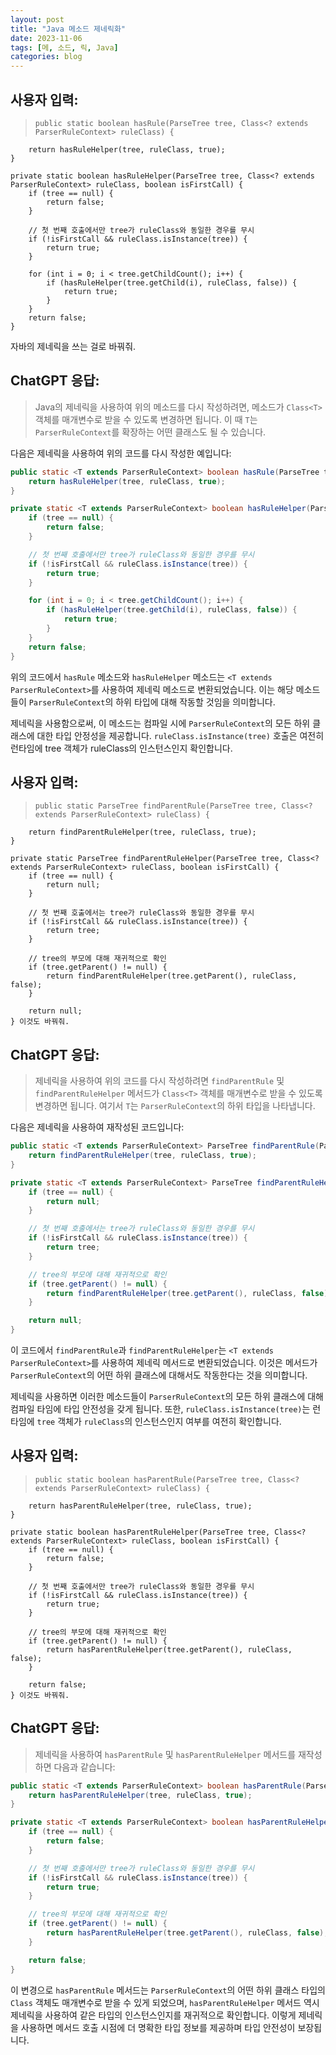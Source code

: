 ```yaml
---
layout: post
title: "Java 메소드 제네릭화"
date: 2023-11-06
tags: [메, 소드, 릭, Java]
categories: blog
---
```


## 사용자 입력:
>     public static boolean hasRule(ParseTree tree, Class<? extends ParserRuleContext> ruleClass) {
        return hasRuleHelper(tree, ruleClass, true);
    }

    private static boolean hasRuleHelper(ParseTree tree, Class<? extends ParserRuleContext> ruleClass, boolean isFirstCall) {
        if (tree == null) {
            return false;
        }

        // 첫 번째 호출에서만 tree가 ruleClass와 동일한 경우를 무시
        if (!isFirstCall && ruleClass.isInstance(tree)) {
            return true;
        }

        for (int i = 0; i < tree.getChildCount(); i++) {
            if (hasRuleHelper(tree.getChild(i), ruleClass, false)) {
                return true;
            }
        }
        return false;
    }
자바의  제네릭을 쓰는 걸로 바꿔줘.

## ChatGPT 응답:
> Java의 제네릭을 사용하여 위의 메소드를 다시 작성하려면, 메소드가 `Class<T>` 객체를 매개변수로 받을 수 있도록 변경하면 됩니다. 이 때 `T`는 `ParserRuleContext`를 확장하는 어떤 클래스도 될 수 있습니다.

다음은 제네릭을 사용하여 위의 코드를 다시 작성한 예입니다:

```java
public static <T extends ParserRuleContext> boolean hasRule(ParseTree tree, Class<T> ruleClass) {
    return hasRuleHelper(tree, ruleClass, true);
}

private static <T extends ParserRuleContext> boolean hasRuleHelper(ParseTree tree, Class<T> ruleClass, boolean isFirstCall) {
    if (tree == null) {
        return false;
    }

    // 첫 번째 호출에서만 tree가 ruleClass와 동일한 경우를 무시
    if (!isFirstCall && ruleClass.isInstance(tree)) {
        return true;
    }

    for (int i = 0; i < tree.getChildCount(); i++) {
        if (hasRuleHelper(tree.getChild(i), ruleClass, false)) {
            return true;
        }
    }
    return false;
}
```

위의 코드에서 `hasRule` 메소드와 `hasRuleHelper` 메소드는 `<T extends ParserRuleContext>`를 사용하여 제네릭 메소드로 변환되었습니다. 이는 해당 메소드들이 `ParserRuleContext`의 하위 타입에 대해 작동할 것임을 의미합니다. 

제네릭을 사용함으로써, 이 메소드는 컴파일 시에 `ParserRuleContext`의 모든 하위 클래스에 대한 타입 안정성을 제공합니다. `ruleClass.isInstance(tree)` 호출은 여전히 런타임에 tree 객체가 ruleClass의 인스턴스인지 확인합니다.

## 사용자 입력:
>     public static ParseTree findParentRule(ParseTree tree, Class<? extends ParserRuleContext> ruleClass) {
        return findParentRuleHelper(tree, ruleClass, true);
    }

    private static ParseTree findParentRuleHelper(ParseTree tree, Class<? extends ParserRuleContext> ruleClass, boolean isFirstCall) {
        if (tree == null) {
            return null;
        }

        // 첫 번째 호출에서는 tree가 ruleClass와 동일한 경우를 무시
        if (!isFirstCall && ruleClass.isInstance(tree)) {
            return tree;
        }

        // tree의 부모에 대해 재귀적으로 확인
        if (tree.getParent() != null) {
            return findParentRuleHelper(tree.getParent(), ruleClass, false);
        }

        return null;
    } 이것도 바꿔줘.

## ChatGPT 응답:
> 제네릭을 사용하여 위의 코드를 다시 작성하려면 `findParentRule` 및 `findParentRuleHelper` 메서드가 `Class<T>` 객체를 매개변수로 받을 수 있도록 변경하면 됩니다. 여기서 `T`는 `ParserRuleContext`의 하위 타입을 나타냅니다.

다음은 제네릭을 사용하여 재작성된 코드입니다:

```java
public static <T extends ParserRuleContext> ParseTree findParentRule(ParseTree tree, Class<T> ruleClass) {
    return findParentRuleHelper(tree, ruleClass, true);
}

private static <T extends ParserRuleContext> ParseTree findParentRuleHelper(ParseTree tree, Class<T> ruleClass, boolean isFirstCall) {
    if (tree == null) {
        return null;
    }

    // 첫 번째 호출에서는 tree가 ruleClass와 동일한 경우를 무시
    if (!isFirstCall && ruleClass.isInstance(tree)) {
        return tree;
    }

    // tree의 부모에 대해 재귀적으로 확인
    if (tree.getParent() != null) {
        return findParentRuleHelper(tree.getParent(), ruleClass, false);
    }

    return null;
}
```

이 코드에서 `findParentRule`과 `findParentRuleHelper`는 `<T extends ParserRuleContext>`를 사용하여 제네릭 메서드로 변환되었습니다. 이것은 메서드가 `ParserRuleContext`의 어떤 하위 클래스에 대해서도 작동한다는 것을 의미합니다. 

제네릭을 사용하면 이러한 메소드들이 `ParserRuleContext`의 모든 하위 클래스에 대해 컴파일 타임에 타입 안전성을 갖게 됩니다. 또한, `ruleClass.isInstance(tree)`는 런타임에 `tree` 객체가 `ruleClass`의 인스턴스인지 여부를 여전히 확인합니다.

## 사용자 입력:
>     public static boolean hasParentRule(ParseTree tree, Class<? extends ParserRuleContext> ruleClass) {
        return hasParentRuleHelper(tree, ruleClass, true);
    }

    private static boolean hasParentRuleHelper(ParseTree tree, Class<? extends ParserRuleContext> ruleClass, boolean isFirstCall) {
        if (tree == null) {
            return false;
        }

        // 첫 번째 호출에서만 tree가 ruleClass와 동일한 경우를 무시
        if (!isFirstCall && ruleClass.isInstance(tree)) {
            return true;
        }

        // tree의 부모에 대해 재귀적으로 확인
        if (tree.getParent() != null) {
            return hasParentRuleHelper(tree.getParent(), ruleClass, false);
        }

        return false;
    } 이것도 바꿔줘.

## ChatGPT 응답:
> 제네릭을 사용하여 `hasParentRule` 및 `hasParentRuleHelper` 메서드를 재작성하면 다음과 같습니다:

```java
public static <T extends ParserRuleContext> boolean hasParentRule(ParseTree tree, Class<T> ruleClass) {
    return hasParentRuleHelper(tree, ruleClass, true);
}

private static <T extends ParserRuleContext> boolean hasParentRuleHelper(ParseTree tree, Class<T> ruleClass, boolean isFirstCall) {
    if (tree == null) {
        return false;
    }

    // 첫 번째 호출에서만 tree가 ruleClass와 동일한 경우를 무시
    if (!isFirstCall && ruleClass.isInstance(tree)) {
        return true;
    }

    // tree의 부모에 대해 재귀적으로 확인
    if (tree.getParent() != null) {
        return hasParentRuleHelper(tree.getParent(), ruleClass, false);
    }

    return false;
}
```

이 변경으로 `hasParentRule` 메서드는 `ParserRuleContext`의 어떤 하위 클래스 타입의 `Class` 객체도 매개변수로 받을 수 있게 되었으며, `hasParentRuleHelper` 메서드 역시 제네릭을 사용하여 같은 타입의 인스턴스인지를 재귀적으로 확인합니다. 이렇게 제네릭을 사용하면 메서드 호출 시점에 더 명확한 타입 정보를 제공하며 타입 안전성이 보장됩니다.


